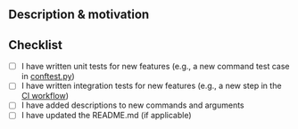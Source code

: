 ## Description & motivation
<!---
Describe your changes, and why you're making them.
-->

## Checklist
- [ ] I have written unit tests for new features (e.g., a new command test case in [conftest.py](../tests/conftest.py))
- [ ] I have written integration tests for new features (e.g., a new step in the [CI workflow](workflows/ci.yml))
- [ ] I have added descriptions to new commands and arguments
- [ ] I have updated the README.md (if applicable)